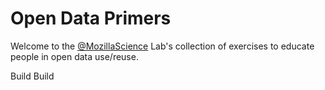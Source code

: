 # Open Data Primers

Welcome to the [@MozillaScience](https://twitter.com/mozillascience) Lab's collection of exercises to educate people in open data use/reuse.

Build Build

